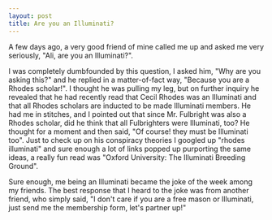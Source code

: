 ```yaml
---
layout: post
title: Are you an Illuminati?
---
```


A few days ago, a very good friend of mine called me up and asked me very seriously, "Ali, are you an Illuminati?". 

I was completely dumbfounded by this question, I asked him, "Why are you asking this?" and he replied in a matter-of-fact way, "Because you are a Rhodes scholar!". I thought he was pulling my leg, but on further inquiry he revealed that he had recently read that Cecil Rhodes was an Illuminati and that all Rhodes scholars are inducted to be made Illuminati members. He had me in stitches, and I pointed out that since Mr. Fulbright was also a Rhodes scholar, did he think that all Fulbrighters were Illuminati, too? He thought for a moment and then said, "Of course! they must be Illuminati too". Just to check up on his conspiracy theories I googled up "rhodes illuminati" and sure enough a lot of links popped up purporting the same ideas, a really fun read was "Oxford University: The Illuminati Breeding Ground". 

Sure enough, me being an Illuminati became the joke of the week among my friends. The best response that I heard to the joke was from another friend, who simply said, "I don't care if you are a free mason or Illuminati, just send me the membership form, let's partner up!"
